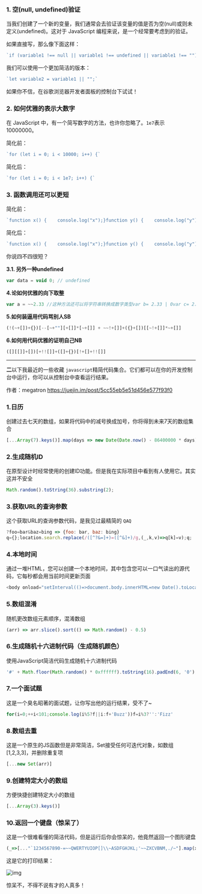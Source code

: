 ### 1. 空(null, undefined)验证

当我们创建了一个新的变量，我们通常会去验证该变量的值是否为空(null)或则未定义(undefined)。这对于 JavaScript 编程来说，是一个经常要考虑到的验证。

如果直接写，那么像下面这样：

```js
`if (variable1 !== null || variable1 !== undefined || variable1 !== "") {    let variable2 = variable1;}`
```

我们可以使用一个更加简洁的版本：

```js
`let variable2 = variable1 || "";`
```

如果你不信，在谷歌浏览器开发者面板的控制台下试试！

### 2. 如何优雅的表示大数字

在 JavaScript 中，有一个简写数字的方法，也许你忽略了。`1e7`表示 10000000。

简化前：

```js
`for (let i = 0; i < 10000; i++) {`
```

简化后：

```js
`for (let i = 0; i < 1e7; i++) {`
```

### 3. 函数调用还可以更短

简化前：

```js
`function x() {    console.log("x");}function y() {    console.log("y");}let z = 3;if (z == 3) {    x();} else {    y();}`
```

简化后：

```js
`function x() {    console.log("x");}function y() {    console.log("y");}let z = 3;(z == 3 ? x : y)();`
```

你说四不四很短？

**3.1. 另外一种undefined**

```js
var data = void 0; // undefined
```

**4.论如何优雅的向下取整**

```js
var a = ~~2.33 //这种方法还可以将字符串转换成数字类型var b= 2.33 | 0var c= 2.33 >> 0
```

**5.如何装逼用代码骂别人SB**

```js
(!(~+[])+{})[--[~+""][+[]]*[~+[]] + ~~!+[]]+({}+[])[[~!+[]]*~+[]]
```

**6.如何用代码优雅的证明自己NB**

```js
([][[]]+[])[+!![]]+([]+{})[!+[]+!![]]
```

------


**二**以下我最近的一些收藏 `javascript`精简代码集合。它们都可以在你的开发控制台中运行，你可以从控制台中查看运行结果。

作者：megatron
https://juejin.im/post/5cc55eb5e51d456e577f93f0

### 1.日历

创建过去七天的数组，如果将代码中的减号换成加号，你将得到未来7天的数组集合

```js
[...Array(7).keys()].map(days => new Date(Date.now() - 86400000 * days));
```

### 2.生成随机ID

在原型设计时经常使用的创建ID功能。但是我在实际项目中看到有人使用它。其实这并不安全

```js
Math.random().toString(36).substring(2);
```

### 3.获取URL的查询参数

这个获取URL的查询参数代码，是我见过最精简的 `QAQ`

```js
?foo=bar&baz=bing => {foo: bar, baz: bing}
q={};location.search.replace(/([^?&=]+)=([^&]+)/g,(_,k,v)=>q[k]=v);q;
```

### 4.本地时间

通过一堆HTML，您可以创建一个本地时间，其中包含您可以一口气读出的源代码，它每秒都会用当前时间更新页面

```js
<body onload="setInterval(()=>document.body.innerHTML=new Date().toLocaleString().slice(10,19))"></body>
```

### 5.数组混淆

随机更改数组元素顺序，混淆数组

```js
(arr) => arr.slice().sort(() => Math.random() - 0.5)
```

### 6.生成随机十六进制代码（生成随机颜色）

使用JavaScript简洁代码生成随机十六进制代码

```js
'#' + Math.floor(Math.random() * 0xffffff).toString(16).padEnd(6, '0');
```

### 7.一个面试题

这是一个臭名昭著的面试题，让你写出他的运行结果，受不了~

```js
for(i=0;++i<101;console.log(i%5?f||i:f+'Buzz'))f=i%3?'':'Fizz'
```

### 8.数组去重

这是一个原生的JS函数但是非常简洁，Set接受任何可迭代对象，如数组[1,2,3,3]，并删除重复项

```js
[...new Set(arr)]
```

### 9.创建特定大小的数组

方便快捷创建特定大小的数组

```js
[...Array(3).keys()]
```

### 10.返回一个键盘（惊呆了）

这是一个很难看懂的简洁代码，但是运行后你会惊呆的，他竟然返回一个图形键盘

```js
(_=>[..."`1234567890-=~~QWERTYUIOP[]\\~ASDFGHJKL;'~~ZXCVBNM,./~"].map(x=>(o+=`/${b='_'.repeat(w=x<y?2:' 667699'[x=["BS","TAB","CAPS","ENTER"][p++]||'SHIFT',p])}\\|`,m+=y+(x+'    ').slice(0,w)+y+y,n+=y+b+y+y,l+=' __'+b)[73]&&(k.push(l,m,n,o),l='',m=n=o=y),m=n=o=y='|',p=l=k=[])&&k.join``)()
```

这是它的打印结果：

![img](https://mmbiz.qpic.cn/mmbiz_png/btsCOHx9LAMAPy0RScPZtem1sVqkJsRBuKCgDvjZxLicDib8dsVqxJjYagNL4sBHqOqYwe6GF3GcaypS37PLRJZg/640?wx_fmt=png&tp=webp&wxfrom=5&wx_lazy=1&wx_co=1)

惊呆不，不得不说有才的人真多！